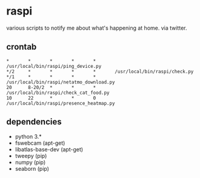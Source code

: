 # raspi

various scripts to notify me about what's happening at home. via twitter.

## crontab

```
*       *       *       *       *       /usr/local/bin/raspi/ping_device.py
*/2     *       *       *       *       /usr/local/bin/raspi/check.py
*/1     *       *       *       *       /usr/local/bin/raspi/netatmo_download.py
20      8-20/2  *       *       *       /usr/local/bin/raspi/check_cat_food.py
10      22      *       *       0       /usr/local/bin/raspi/presence_heatmap.py
```

## dependencies

* python 3.*
* fswebcam (apt-get)
* libatlas-base-dev (apt-get)
* tweepy (pip)
* numpy (pip)
* seaborn (pip)
